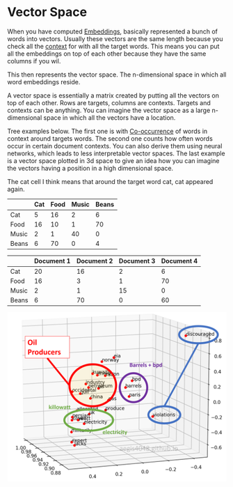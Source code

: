 # Vector Space
When you have computed [Embeddings](Embeddings.md), basically represented a bunch of words into vectors. Usually these vectors are the same length because you check all the [context](Context.md) for with all the target words. This means you can put all the embeddings on top of each other because they have the same columns if you wil.  

This then represents the vector space. The n-dimensional space in which all word embeddings reside.  

 A vector space is essentially a matrix created by putting all the vectors on top of each other. Rows are targets, columns are contexts. Targets and contexts can be anything. You can imagine the vector space as a large n-dimensional space in which all the vectors have a location. 

Tree examples below. The first one is with [Co-occurrence](Co-occurrence.md) of words in context around targets words. The second one counts how often words occur in certain document contexts. You can also derive them using neural networks, which leads to less interpretable vector spaces. The last example is a vector space plotted in 3d space to give an idea how you can imagine the vectors having a position in a high dimensional space. 

The cat cell I think means that around the target word cat, cat appeared again. 

|       | Cat | Food | Music | Beans |
| ----- | --- | ---- | ----- | ----- |
| Cat   | 5   | 16   | 2     | 6     |
| Food  | 16  | 10   | 1     | 70    |
| Music | 2   | 1    | 40    | 0     |
| Beans | 6   | 70   | 0     | 4     | 


|       | Document 1 | Document 2 | Document 3 | Document 4 |
| ----- | ---------- | ---------- | ---------- | ---------- |
| Cat   | 20          | 16         | 2          | 6          |
| Food  | 16         | 3          | 1          | 70         |
| Music | 2          | 1          | 15          | 0          |
| Beans | 6          | 70         | 0          | 60          |


![Vector space example](../images/Pasted%20image%2020220606221314.png)